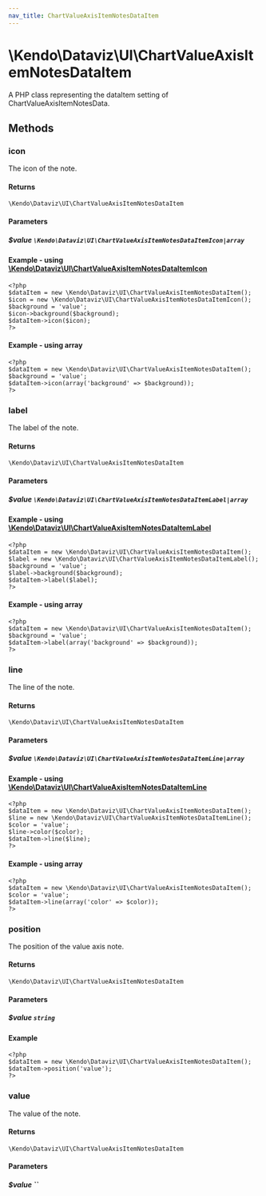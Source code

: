 ```yaml
---
nav_title: ChartValueAxisItemNotesDataItem
---
```


# \Kendo\Dataviz\UI\ChartValueAxisItemNotesDataItem

A PHP class representing the dataItem setting of ChartValueAxisItemNotesData.


## Methods

### icon

The icon of the note.

#### Returns
`\Kendo\Dataviz\UI\ChartValueAxisItemNotesDataItem`

#### Parameters

##### $value `\Kendo\Dataviz\UI\ChartValueAxisItemNotesDataItemIcon|array`


#### Example - using [\Kendo\Dataviz\UI\ChartValueAxisItemNotesDataItemIcon](/api/wrappers/php/Kendo/Dataviz/UI/ChartValueAxisItemNotesDataItemIcon)
    <?php
    $dataItem = new \Kendo\Dataviz\UI\ChartValueAxisItemNotesDataItem();
    $icon = new \Kendo\Dataviz\UI\ChartValueAxisItemNotesDataItemIcon();
    $background = 'value';
    $icon->background($background);
    $dataItem->icon($icon);
    ?>

#### Example - using array

    <?php
    $dataItem = new \Kendo\Dataviz\UI\ChartValueAxisItemNotesDataItem();
    $background = 'value';
    $dataItem->icon(array('background' => $background));
    ?>

### label

The label of the note.

#### Returns
`\Kendo\Dataviz\UI\ChartValueAxisItemNotesDataItem`

#### Parameters

##### $value `\Kendo\Dataviz\UI\ChartValueAxisItemNotesDataItemLabel|array`


#### Example - using [\Kendo\Dataviz\UI\ChartValueAxisItemNotesDataItemLabel](/api/wrappers/php/Kendo/Dataviz/UI/ChartValueAxisItemNotesDataItemLabel)
    <?php
    $dataItem = new \Kendo\Dataviz\UI\ChartValueAxisItemNotesDataItem();
    $label = new \Kendo\Dataviz\UI\ChartValueAxisItemNotesDataItemLabel();
    $background = 'value';
    $label->background($background);
    $dataItem->label($label);
    ?>

#### Example - using array

    <?php
    $dataItem = new \Kendo\Dataviz\UI\ChartValueAxisItemNotesDataItem();
    $background = 'value';
    $dataItem->label(array('background' => $background));
    ?>

### line

The line of the note.

#### Returns
`\Kendo\Dataviz\UI\ChartValueAxisItemNotesDataItem`

#### Parameters

##### $value `\Kendo\Dataviz\UI\ChartValueAxisItemNotesDataItemLine|array`


#### Example - using [\Kendo\Dataviz\UI\ChartValueAxisItemNotesDataItemLine](/api/wrappers/php/Kendo/Dataviz/UI/ChartValueAxisItemNotesDataItemLine)
    <?php
    $dataItem = new \Kendo\Dataviz\UI\ChartValueAxisItemNotesDataItem();
    $line = new \Kendo\Dataviz\UI\ChartValueAxisItemNotesDataItemLine();
    $color = 'value';
    $line->color($color);
    $dataItem->line($line);
    ?>

#### Example - using array

    <?php
    $dataItem = new \Kendo\Dataviz\UI\ChartValueAxisItemNotesDataItem();
    $color = 'value';
    $dataItem->line(array('color' => $color));
    ?>

### position
The position of the value axis note.

#### Returns
`\Kendo\Dataviz\UI\ChartValueAxisItemNotesDataItem`

#### Parameters

##### $value `string`



#### Example 
    <?php
    $dataItem = new \Kendo\Dataviz\UI\ChartValueAxisItemNotesDataItem();
    $dataItem->position('value');
    ?>

### value
The value of the note.

#### Returns
`\Kendo\Dataviz\UI\ChartValueAxisItemNotesDataItem`

#### Parameters

##### $value ``



